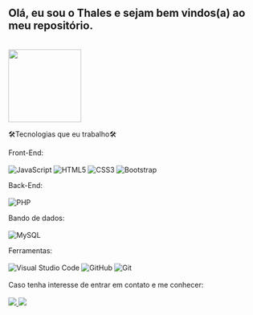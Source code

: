 <h2>Olá, eu sou o Thales e sejam bem vindos(a) ao meu repositório.</h2><br />

<img height="145em" src="https://camo.githubusercontent.com/65fb65a1bea82fde9ac5e8b3c2aec24ba777fe125ee9c46c1f3bd8fa017ba1b8/68747470733a2f2f6769746875622d726561646d652d73746174732e76657263656c2e6170702f6170692f746f702d6c616e67732f3f757365726e616d653d4775696c6865726d65566963617269266c61796f75743d636f6d70616374266c616e67735f636f756e743d37267468656d653d6461726b" data-canonical-src="https://github-readme-stats.vercel.app/api/top-langs/?username=Thales-github&amp;layout=compact&amp;langs_count=7&amp;theme=dark" style="max-width: 100%;">

🛠Tecnologias que eu trabalho🛠

Front-End: <br />
    <br />![JavaScript](https://img.shields.io/badge/javascript-%23323330.svg?style=for-the-badge&logo=javascript&logoColor=%23F7DF1E)
    ![HTML5](https://img.shields.io/badge/html5-%23E34F26.svg?style=for-the-badge&logo=html5&logoColor=white)
    ![CSS3](https://img.shields.io/badge/css3-%231572B6.svg?style=for-the-badge&logo=css3&logoColor=white)
    ![Bootstrap](https://img.shields.io/badge/bootstrap-%23563D7C.svg?style=for-the-badge&logo=bootstrap&logoColor=white) <br />

Back-End: <br />
    <br />![PHP](https://img.shields.io/badge/php-%23777BB4.svg?style=for-the-badge&logo=php&logoColor=white) <br />

Bando de dados: <br />
    <br />![MySQL](https://img.shields.io/badge/mysql-%2300f.svg?style=for-the-badge&logo=mysql&logoColor=white) <br />

Ferramentas: <br />
<br />
      ![Visual Studio Code](https://img.shields.io/badge/Visual%20Studio%20Code-0078d7.svg?style=for-the-badge&logo=visual-studio-code&logoColor=white)
      ![GitHub](https://img.shields.io/badge/github-%23121011.svg?style=for-the-badge&logo=github&logoColor=white)
      ![Git](https://img.shields.io/badge/git-%23F05033.svg?style=for-the-badge&logo=git&logoColor=white)
      <br /><br />
      Caso tenha interesse de entrar em contato e me conhecer:<br /><br />
    <a href="https://www.linkedin.com/in/thales-vitor-oliveira-cirino-38105a186/">
        <img src="https://img.shields.io/badge/linkedin-%230077B5.svg?style=for-the-badge&logo=linkedin&logoColor=white">
    </a>
    <a href="mailto:thalesvitoroliveiracirino@gmail.com">
        <img src="https://camo.githubusercontent.com/571384769c09e0c66b45e39b5be70f68f552db3e2b2311bc2064f0d4a9f5983b/68747470733a2f2f696d672e736869656c64732e696f2f62616467652f476d61696c2d4431343833363f7374796c653d666f722d7468652d6261646765266c6f676f3d676d61696c266c6f676f436f6c6f723d7768697465" data-canonical-src="https://img.shields.io/badge/Gmail-D14836?style=for-the-badge&logo=gmail&logoColor=white" style="max-width: 100%;">
    </a>
